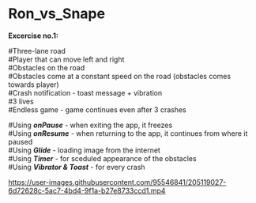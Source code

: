 # Ron_vs_Snape

__Excercise no.1:__

#Three-lane road <br />
#Player that can move left and right<br />
#Obstacles on the road<br />
#Obstacles come at a constant speed on the road (obstacles comes towards player)<br />
#Crash notification - toast message + vibration<br />
#3 lives<br />
#Endless game - game continues even after 3 crashes<br />

#Using ***onPause*** - when exiting the app, it freezes<br />
#Using ***onResume*** - when returning to the app, it continues from where it paused<br />
#Using ***Glide*** - loading image from the internet<br />
#Using ***Timer*** - for sceduled appearance of the obstacles<br />
#Using ***Vibrator & Toast*** - for every crash<br />


https://user-images.githubusercontent.com/95546841/205119027-6d72628c-5ac7-4bd4-9f1a-b27e8733ccd1.mp4

